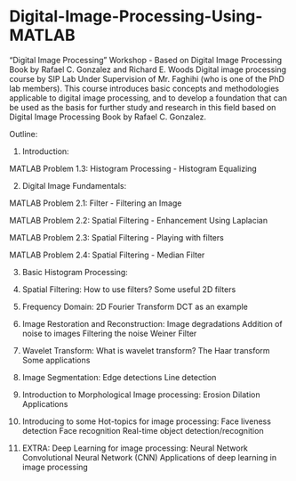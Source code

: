 # Digital-Image-Processing-Using-MATLAB
“Digital Image Processing” Workshop - Based on Digital Image Processing Book by Rafael C. Gonzalez and Richard E. Woods
Digital image processing course by SIP Lab Under Supervision of Mr. Faghihi (who is one of the PhD lab members). This course introduces basic concepts and methodologies applicable to digital image processing, and to develop a foundation that can be used as the basis for further study and research in this field based on Digital Image Processing Book by Rafael C. Gonzalez.

Outline:

1. Introduction:

MATLAB Problem 1.3: Histogram Processing - Histogram Equalizing

2. Digital Image Fundamentals:

MATLAB Problem 2.1: Filter - Filtering an Image

MATLAB Problem 2.2: Spatial Filtering - Enhancement Using Laplacian

MATLAB Problem 2.3: Spatial Filtering - Playing with filters

MATLAB Problem 2.4: Spatial Filtering - Median Filter

3. Basic Histogram Processing:

4. Spatial Filtering:
How to use filters?
Some useful 2D filters

5. Frequency Domain:
2D Fourier Transform
DCT as an example

6. Image Restoration and Reconstruction:
Image degradations
Addition of noise to images
Filtering the noise
Weiner Filter

7. Wavelet Transform:
What is wavelet transform?
The Haar transform
Some applications

8. Image Segmentation:
Edge detections
Line detection

9. Introduction to Morphological Image processing:
Erosion
Dilation
Applications

10. Introducing to some Hot-topics for image processing:
Face liveness detection
Face recognition
Real-time object detection/recognition

11. EXTRA: Deep Learning for image processing:
Neural Network
Convolutional Neural Network (CNN)
Applications of deep learning in image processing

